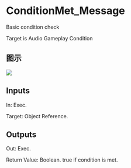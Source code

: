 # ConditionMet_Message

Basic condition check

Target is Audio Gameplay Condition

## 图示

![]($-20221218-18090190.png)

## Inputs

In: Exec.

Target: Object Reference.  

## Outputs

Out: Exec.

Return Value: Boolean. true if condition is met.

